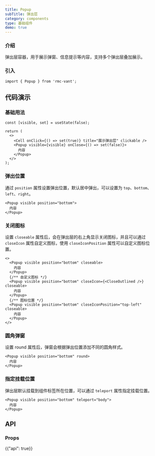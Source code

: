 ```yaml
---
title: Popup
subTitle: 弹出层
category: components
type: 基础组件
demo: true
---
```


### 介绍

弹出层容器，用于展示弹窗、信息提示等内容，支持多个弹出层叠加展示。

### 引入

```tsx
import { Popup } from 'rmc-vant';
```

## 代码演示

### 基础用法

```tsx
const [visible, set] = useState(false);

return (
  <>
    <Cell onClick={() => set(true)} title="展示弹出层" clickable />
    <Popup visible={visible} onClose={() => set(false)}>
      内容
    </Popup>
  </>
);
```

### 弹出位置

通过 `position` 属性设置弹出位置，默认居中弹出，可以设置为 `top`、`bottom`、`left`、`right`。

```tsx
<Popup visible position="bottom">
  内容
</Popup>
```

### 关闭图标

设置 `closeable` 属性后，会在弹出层的右上角显示关闭图标，并且可以通过 `closeIcon` 属性自定义图标，使用 `closeIconPosition` 属性可以自定义图标位置。

```tsx
<>
  <Popup visible position="bottom" closeable>
    内容
  </Popup>
  {/** 自定义图标 */}
  <Popup visible position="bottom" closeIcon={<CloseOutlined />} closeable>
    内容
  </Popup>
  {/** 图标位置 */}
  <Popup visible position="bottom" closeIconPosition="top-left" closeable>
    内容
  </Popup>
</>
```

### 圆角弹窗

设置 round 属性后，弹窗会根据弹出位置添加不同的圆角样式。

```tsx
<Popup visible position="bottom" round>
  内容
</Popup>
```

### 指定挂载位置

弹出层默认挂载到组件标签所在位置，可以通过 `teleport` 属性指定挂载位置。

```tsx
<Popup visible position="bottom" teleport="body">
  内容
</Popup>
```

## API

### Props

{{"api": true}}
